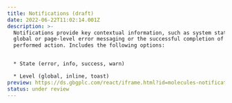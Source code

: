 ```yaml
---
title: Notifications (draft)
date: 2022-06-22T11:02:14.001Z
description: >-
  Notifications provide key contextual information, such as system status,
  global or page-level error messaging or the successful completion of a
  performed action. Includes the following options: 


  * State (error, info, success, warn) 

  * Level (global, inline, toast)
preview: https://ds.gbgplc.com/react/iframe.html?id=molecules-notifications--global-notification-element
status: under review
---
```

